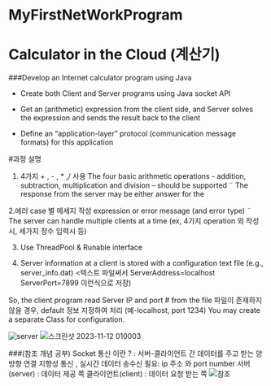 # MyFirstNetWorkProgram

# Calculator in the Cloud (계산기) 
###Develop an Internet calculator program using Java

- Create both Client and Server programs using Java socket API

- Get an (arithmetic) expression from the client side, and
Server solves the expression and sends the result back to the
client
- Define an “application-layer” protocol (communication
message formats) for this application

#과정 설명 
1. 4가지 + , - , * ,/ 사용 
The four basic arithmetic operations - addition, subtraction,
multiplication and division – should be supported
¨ The response from the server may be either answer for the

2.에러 case 별 메세지 작성 
expression or error message (and error type)
¨ The server can handle multiple clients at a time
(ex, 4가지 operation 외 작성시, 세가지 정수 입력시 등) 
   
3. Use ThreadPool & Runable interface
   
4. Server information at a client is stored with a configuration
text file (e.g., server_info.dat) <텍스트 파일써서
ServerAddress=localhost
ServerPort=7899 이런식으로 저장) 

 So, the client program read Server IP and port # from the file
 파일이 존재하지 않을 경우, default 정보 지정하여 처리
(예-localhost, port 1234)
 You may create a separate Class for configuration.

 ![server](https://github.com/nahyun0/MyFirstNetWorkProgram/assets/106727030/68003659-49c6-49e8-84d9-57916ff2c683)
 ![스크린샷 2023-11-12 010003](https://github.com/nahyun0/MyFirstNetWorkProgram/assets/106727030/4c3b1006-5d2f-4311-8335-ac4d4efc8241)

 ###(참조 개념 공부)
 Socket 통신 이란 ? : 서버-클라이언트 간 데이터를 주고 받는 양방향 연결 지향성 통신 , 실시간 데이터 송수신 
 필요: ip 주소  와 port number 
 서버(server) : 데이터 제공 쪽 
 클라이언트(client) : 데이터 요청 받는 쪽 
 ![참조](https://github.com/nahyun0/MyFirstNetWorkProgram/assets/106727030/b504049a-2cae-4758-8416-4430b2129f2b)


